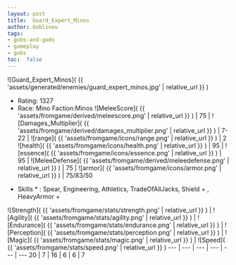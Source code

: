 ```yaml
---
layout: post
title:  Guard_Expert_Minos
author: Goblinou
tags:
- gobs-and-gods
- gameplay
- gobs
toc:  false
---
```


![Guard_Expert_Minos]( {{ 'assets/generated/enemies/guard_expert_minos.jpg' | relative_url }} )
- Rating: 1327
- Race: Mino  Faction:Minos
![MeleeScore]( {{ 'assets/fromgame/derived/meleescore.png' | relative_url }} ) | 75 | ![Damages_Multiplier]( {{ 'assets/fromgame/derived/damages_multiplier.png' | relative_url }} ) | 7-22 | ![range]( {{ 'assets/fromgame/icons/range.png' | relative_url }} ) | 2
![health]( {{ 'assets/fromgame/icons/health.png' | relative_url }} ) | 95 | ![essence]( {{ 'assets/fromgame/icons/essence.png' | relative_url }} ) | 95 | ![MeleeDefense]( {{ 'assets/fromgame/derived/meleedefense.png' | relative_url }} ) | 75 | ![armor]( {{ 'assets/fromgame/icons/armor.png' | relative_url }} ) | 75/83/50
* Skills * : Spear, Engineering, Athletics, TradeOfAllJacks, Shield + , HeavyArmor + 

![Strength]( {{ 'assets/fromgame/stats/strength.png' | relative_url }} ) | ![Agility]( {{ 'assets/fromgame/stats/agility.png' | relative_url }} ) | ![Endurance]( {{ 'assets/fromgame/stats/endurance.png' | relative_url }} ) | ![Perception]( {{ 'assets/fromgame/stats/perception.png' | relative_url }} ) | ![Magic]( {{ 'assets/fromgame/stats/magic.png' | relative_url }} ) | ![Speed]( {{ 'assets/fromgame/stats/speed.png' | relative_url }} )
--- | --- | --- | --- | --- | ---
20 | 7 | 16 | 6 | 6 | 7
